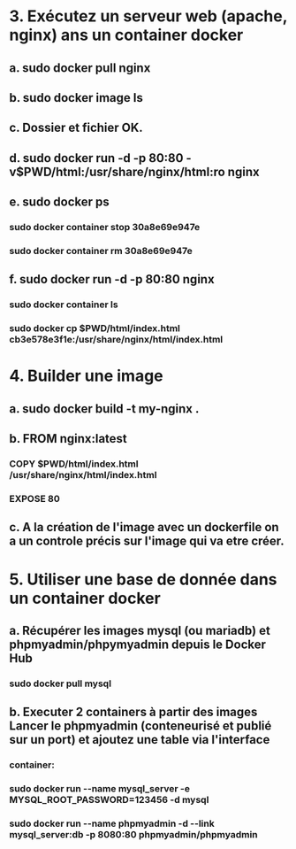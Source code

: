 # 3. Exécutez un serveur web (apache, nginx) ans un container docker
## a. sudo docker pull nginx
## b. sudo docker image ls
## c. Dossier et fichier OK.
## d. sudo docker run -d -p 80:80 -v$PWD/html:/usr/share/nginx/html:ro nginx
## e. sudo docker ps
###   sudo docker container stop 30a8e69e947e
###   sudo docker container rm 30a8e69e947e
## f. sudo docker run -d -p 80:80 nginx
###   sudo docker container ls 
###   sudo docker cp $PWD/html/index.html cb3e578e3f1e:/usr/share/nginx/html/index.html
# 4. Builder une image
## a. sudo docker build -t my-nginx .
## b. FROM nginx:latest

###   COPY $PWD/html/index.html /usr/share/nginx/html/index.html

###   EXPOSE 80
## c. A la création de l'image avec un dockerfile on a un controle précis sur l'image qui va etre créer.

# 5. Utiliser une base de donnée dans un container docker
## a. Récupérer les images mysql (ou mariadb) et phpmyadmin/phpymyadmin depuis le Docker Hub
### sudo docker pull mysql
## b. Executer 2 containers à partir des images Lancer le phpmyadmin (conteneurisé et publié sur un port) et ajoutez une table via l'interface
### container:
### sudo docker run --name mysql_server -e MYSQL_ROOT_PASSWORD=123456 -d mysql
### sudo docker run --name phpmyadmin -d --link mysql_server:db -p 8080:80 phpmyadmin/phpmyadmin
###